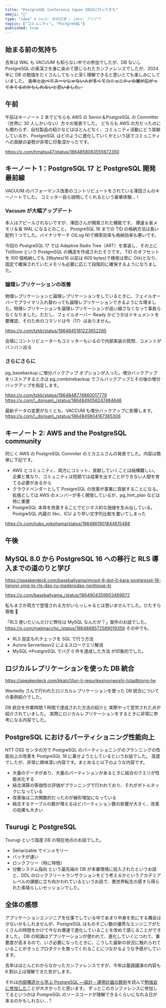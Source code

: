 ```yaml
---
title: "PostgreSQL Conference Japan 2024に行ってきた"
emoji: "🦍"
type: "idea" # tech: 技術記事 / idea: アイデア
topics: ["コミュニティ", "PostgreSQL"]
published: true
---
```


## 始まる前の気持ち

去年は WAL も VACUUM も知らない中での参加でしたが、DB ないし PostgreSQL の奥深さを身に染みて感じられたカンファレンスでしたが、2024 年に DB の勉強をたくさんしてもっと深く理解できると思いとても楽しみにしていました。
~~去年と比べてスーツじゃない人が多くてコミュニティの層が広がってきてるのかもしれないと思いました。~~

## 午前

午前はキーノート 2 本でどちらも AWS の Senior＆PostgreSQL の Committer（世界に 30 人しかいない）方々の発表でした。
どちらも AWS の方だったのにも関わらず、自社製品の紹介などはほとんどなく、コミュニティ活動にどう貢献しているか、PostgreSQL はどのように進化していくかという話でコミュニティへの貢献の姿勢が非常に印象深かったです。

https://x.com/hmatsu47/status/1864858083555672350

## キーノート 1：PostgreSQL 17 と PostgreSQL 開発最前線

VACUUM のパフォーマンス改善のコントリビュートをされている澤田さんのキーノートでした。
コミッター自ら説明してくれるという豪華体験…！

### Vacuum が大幅アップデート

本人はアピールされないですが、澤田さんが開発された機能です。
爆速＆省メモリ＆省 WAL になるとのこと。
PostgreSQL 16 までの TID の格納方法は長い配列 1 つでした。バイナリサーチ O(Log N)で検索効率も格納効率も悪いです。

今回の PostgreSQL 17 では Adaptive Radix Tree（ART）を実装し、その上に TidStore という PostgreSQL の構造を作成されたそうです。
TID のオフセットを 100 個格納しても 28bytes(16 以前は 600 bytes)で検索は常に O(k)となり、固定で確保されていたメモリも必要に応じて段階的に確保するようになりました。

### 論理レプリケーションの改善

物理レプリケーションと論理レプリケーションをしているときに、フェイルオーバーでプライマリ入れ替わっても論理レプリケーションできるようにな理ました。物理レプリケーションを論理レプリケーションが追い越さなくなって事故らなくなりました。ただし、フェイルオーバー Ready かどうかはドキュメントを要確認、そのためのコマンドは今（17）はありません。

https://x.com/tzkb/status/1864845161223852285

会場にコントリビューターもコミッターもいるので内部実装の質問、コメントがバンバン出る

### さらにさらに

pg_basebackup に増分バックアップ オプションが入った。増分バックアップをリストアするときは pg_combinebackup でフルバックアップとその後の増分バックアップを指定します。

https://x.com/tzkb/status/1864848774860017779
https://x.com/\_donsan\_/status/1864849056247484646

最新データの変更がなくとも、VACCUM も増分バックアップに影響します。
https://x.com/\_donsan\_/status/1864849804167385306

## キーノート 2: AWS and the PostgreSQL community

同じく AWS の PostgreSQL Commiter のミカエルさんの発表でした。内容は簡単に下記です。

- AWS とコミュニティ、両方にコミット、貢献していくことは結構難しい。企業と異なり、コミュニティは短期では成果を出すことができない人間を育てる必要があるから
- クラウドベンダーとして PostgreSQL の改善が事業に貢献することになる。拡張としては AWS のメンバーが多く開発しているが、pg_hint_plan などは特に重要
- PostgreSQL 本体を改善することでビジネス的な価値を生み出している。PostgreSQL 内蔵の libc、ICU より早い文字列比較を書いてしまった

https://x.com/nuko_yokohama/status/1864861901844615488

## 午後

## MySQL 8.0 から PostgreSQL 16 への移行と RLS 導入までの道のりと学び

https://speakerdeck.com/baseballyama/mysql-8-dot-0-kara-postgresql-16-henoyi-xing-to-rls-dao-ru-madenodao-noritoxue-bi

https://x.com/baseballyama_/status/1864904359953469872

私もまさか両方で登壇される方がいらっしゃるとは思いませんでした。ひたすら尊敬 🙏

「RLS 使いたいんだけど弊社は MySQL なんだが？」案件のお話でした。
https://x.com/majimaccho_/status/1864888572589019359
その中でも、

- RLS 設定もれチェックを SQL で行う方法
- Aurora Serverlessv2 によるスロークエリ解消
- MySQL→PostgreSQL でバグ 0 件を達成した方法
  が印象的でした。

## ロジカルレプリケーションを使った DB 統合

https://speakerdeck.com/kkato1/lun-li-repurikesiyonwoshi-tutadbtong-he

Wantedly さんで行われたロジカルレプリケーションを使った DB 統合についての事例紹介でした。

DB 統合を作業時間 1 時間で達成された方法の紹介と
実際やって苦労された点が紹介されていました。
実際にロジカルレプリケーションをするときに非常に参考になる内容でした。

## PostgreSQL におけるパーティショニング性能向上

NTT OSS センタの方で PostgreSQL のパーティショニングのプランニングの性能向上の改善を PostgreSQL 18 に乗せようとしているというお話でした。
高度でしたが、非常に興味深い内容です。まとめると以下のような内容です。

- 大量のデータがあり、大量のパーティションがあるときに結合のクエリが性能劣化する
- 結合演算の等価性の評価がプランニングで行われており、それがボトルネックになっている
- 改善後は二次関数的だったのが線形増加になっている
- 結合するテーブルの数が増えるほどパーティション数の影響が大きく、改善の効果も大きい

## Tsurugi と PostgreSQL

Tsurugi という国産 DB の現在地点のお話でした。

- Seriarizable でインメモリー
- バッチが速い
- ロックフリー（特に特徴）
- 分散システム指向
  という最先端の DB が本番環境に投入されたというお話と、DDL のロックフリートランザクションをどう考えるかというアカデミアレベルの課題に立ち向かわれているというお話で、異世界転生の感すら得られた素晴らしいセッションでした。

## 全体の感想

アプリケーションエンジニアを仕事でしている中であまり中身を気にする機会は少ないかもしれませんが、PostgreSQL はものすごい数の優秀なエンジニアがたくさんの時間をかけて今なお爆速で進化していることを改めて感じることができました。
DB の知識はアプリケーションが使われて、進化していくにつれて、重要度が高まるので、いざ必要になったときに、こうした最新の状況に触れられていることがきっとプロダクトを救ってくれることにつながるような予感がしています。

去年はほとんどわからなかったカンファレンスですが、今年は基調講演の内容も 6 割以上は理解できた気がします。

それは[内部構造から学ぶ PostgreSQL ―設計・運用計画の鉄則](https://gihyo.jp/book/2022/978-4-297-13206-4)を読んで[勉強会に参加した](https://zenn.dev/micin/articles/2024-05-23_majimaccho_postgre_book_retrospective)ことが大きかったと思います。
ずっとこのカンファレンスに参加してるといつかは PostgreSQL のソースコードが理解できるくらいになれる日が来るのかもしれない...？
